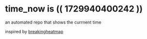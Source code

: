 # time_now is (( 1729940400242 ))

an automated repo that shows the currnent time

inspired by [breakingheatmap](https://github.com/breakingheatmap/breakingheatmap)